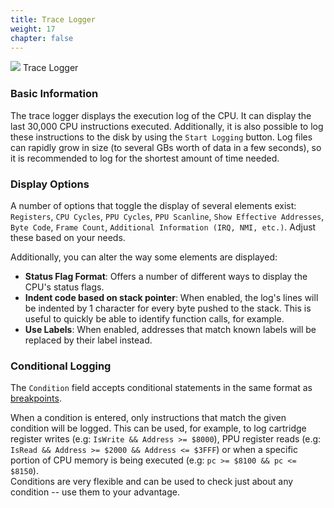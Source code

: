 ```yaml
---
title: Trace Logger
weight: 17
chapter: false
---
```


<div class="imgBox"><div>
	<img src="/images/TraceLogger.png" />
	<span>Trace Logger</span>
</div></div>

### Basic Information ###

The trace logger displays the execution log of the CPU.  It can display the last 30,000 CPU instructions executed. Additionally, it is also possible to log these instructions to the disk by using the `Start Logging` button. Log files can rapidly grow in size (to several GBs worth of data in a few seconds), so it is recommended to log for the shortest amount of time needed.

### Display Options ###

A number of options that toggle the display of several elements exist: `Registers`, `CPU Cycles`, `PPU Cycles`, `PPU Scanline`, `Show Effective Addresses`, `Byte Code`, `Frame Count`, `Additional Information (IRQ, NMI, etc.)`.  Adjust these based on your needs.

Additionally, you can alter the way some elements are displayed:

* **Status Flag Format**: Offers a number of different ways to display the CPU's status flags.
* **Indent code based on stack pointer**: When enabled, the log's lines will be indented by 1 character for every byte pushed to the stack. This is useful to quickly be able to identify function calls, for example.
* **Use Labels**: When enabled, addresses that match known labels will be replaced by their label instead.

### Conditional Logging ###

The `Condition` field accepts conditional statements in the same format as [breakpoints](/debugging/debugger.html#breakpoint-configuration).  

When a condition is entered, only instructions that match the given condition will be logged. This can be used, for example, to log cartridge register writes (e.g: `IsWrite && Address >= $8000`), PPU register reads (e.g: `IsRead && Address >= $2000 && Address <= $3FFF`) or when a specific portion of CPU memory is being executed (e.g: `pc >= $8100 && pc <= $8150`).  
Conditions are very flexible and can be used to check just about any condition -- use them to your advantage.
